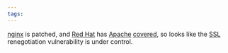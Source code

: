 ```yaml
---
tags: 
---
```


[nginx](/wiki/nginx) is patched, and [Red Hat](/wiki/Red_Hat) has [Apache](/wiki/Apache) [covered](http://kbase.redhat.com/faq/docs/DOC-20491), so looks like the [SSL](/wiki/SSL) renegotiation vulnerability is under control.
